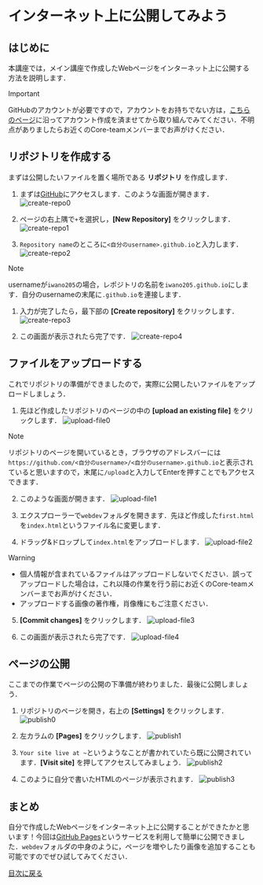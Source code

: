 # インターネット上に公開してみよう

## はじめに
本講座では，メイン講座で作成したWebページをインターネット上に公開する方法を説明します．

> [!IMPORTANT]
> GitHubのアカウントが必要ですので，アカウントをお持ちでない方は，[こちらのページ](https://docs.github.com/ja/get-started/quickstart/creating-an-account-on-github)に沿ってアカウント作成を済ませてから取り組んでみてください．不明点がありましたらお近くのCore-teamメンバーまでお声がけください．

## リポジトリを作成する
まずは公開したいファイルを置く場所である **リポジトリ** を作成します．  

1. まずは[GitHub](github.com)にアクセスします．このような画面が開きます．
![create-repo0](img/create-repo0.png)  

2. ページの右上隅で`+`を選択し，**[New Repository]** をクリックします．  
![create-repo1](img/create-repo1.png)

1. `Repository name`のところに`<自分のusername>.github.io`と入力します．
![create-repo2](img/create-repo2.png)
> [!NOTE]
> usernameが`iwano205`の場合，レポジトリの名前を`iwano205.github.io`にします．自分のusernameの末尾に`.github.io`を連接します．  

1. 入力が完了したら，最下部の **[Create repository]** をクリックします．
![create-repo3](img/create-repo3.png)

1. この画面が表示されたら完了です．
![create-repo4](img/create-repo4.png)

## ファイルをアップロードする
これでリポジトリの準備ができましたので，実際に公開したいファイルをアップロードしましょう．
1. 先ほど作成したリポジトリのページの中の **[upload an existing file]** をクリックします．
![upload-file0](img/upload-file0.png)
> [!NOTE]
> リポジトリのページを開いているとき，ブラウザのアドレスバーには`https://github.com/<自分のusername>/<自分のusername>.github.io`と表示されていると思いますので，末尾に`/upload`と入力してEnterを押すことでもアクセスできます．

2. このような画面が開きます．
![upload-file1](img/upload-file1.png)  

3. エクスプローラーで`webdev`フォルダを開きます．先ほど作成した`first.html`を`index.html`というファイル名に変更します．

4. ドラッグ&ドロップして`index.html`をアップロードします．
![upload-file2](img/upload-file2.png)
> [!WARNING]
> - 個人情報が含まれているファイルはアップロードしないでください．誤ってアップロードした場合は，これ以降の作業を行う前にお近くのCore-teamメンバーまでお声がけください．
> - アップロードする画像の著作権，肖像権にもご注意ください．
5. **[Commit changes]** をクリックします．
![upload-file3](img/upload-file3.png)

6. この画面が表示されたら完了です．
![upload-file4](img/upload-file4.png)

## ページの公開
ここまでの作業でページの公開の下準備が終わりました．最後に公開しましょう．
1. リポジトリのページを開き，右上の **[Settings]** をクリックします．
![publish0](img/publish0.png)  

2. 左カラムの **[Pages]** をクリックします．
![publish1](img/publish1.png)

3. `Your site live at ~`というようなことが書かれていたら既に公開されています．**[Visit site]** を押してアクセスしてみましょう．
![publish2](img/publish2.png)  

4. このように自分で書いたHTMLのページが表示されます．
![publish3](img/publish3.png)

## まとめ
自分で作成したWebページをインターネット上に公開することができたかと思います！今回は[GitHub Pages](https://docs.github.com/ja/pages/getting-started-with-github-pages/about-github-pages)というサービスを利用して簡単に公開できました．`webdev`フォルダの中身のように，ページを増やしたり画像を追加することも可能ですのでぜひ試してみてください．

[目次に戻る](../README.md)